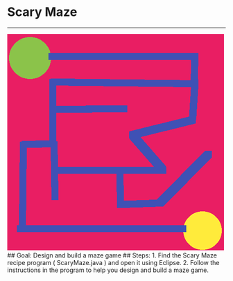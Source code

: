 
# Scary Maze
  <hr/>
  <img alt="maze image" src="./standardMaze.png"/>
## Goal:
   Design and build a maze game
## Steps:
1. Find the Scary Maze recipe program ( ScaryMaze.java ) and open it using Eclipse.
2. Follow the instructions in the program to help you design and build a maze game.
  
 

